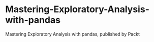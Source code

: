 # Mastering-Exploratory-Analysis-with-pandas
Mastering Exploratory Analysis with pandas, published by Packt
